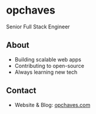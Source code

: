 # opchaves

Senior Full Stack Engineer

## About

- Building scalable web apps
- Contributing to open-source
- Always learning new tech

## Contact

- Website & Blog: [opchaves.com](https://opchaves.com)
